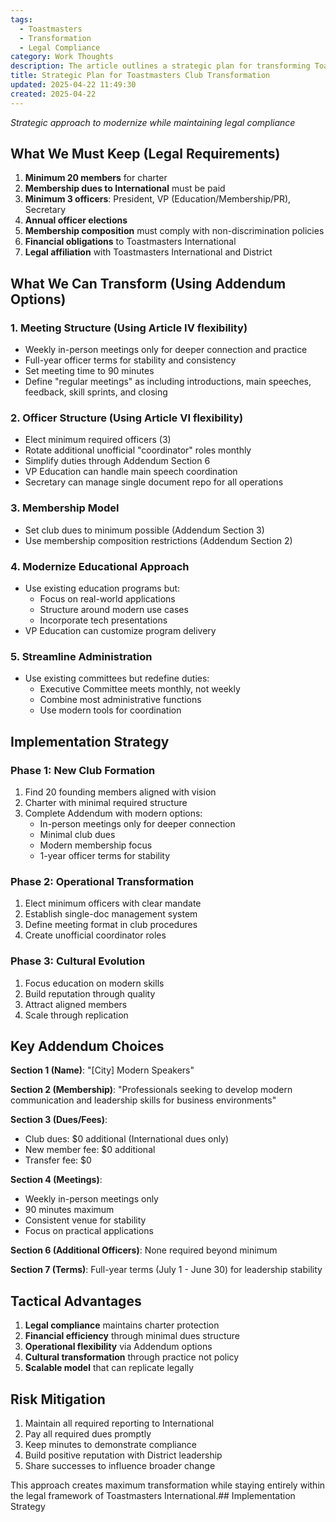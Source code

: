 ```yaml
---
tags:
  - Toastmasters
  - Transformation
  - Legal Compliance
category: Work Thoughts
description: The article outlines a strategic plan for transforming Toastmasters clubs while ensuring legal compliance. Key areas of transformation include modernizing meeting and officer structures, adopting a modern membership model, and streamlining administrative processes, with a focus on practical skills and scalable operations.
title: Strategic Plan for Toastmasters Club Transformation
updated: 2025-04-22 11:49:30
created: 2025-04-22
---
```


*Strategic approach to modernize while maintaining legal compliance*

## What We Must Keep (Legal Requirements)

1. **Minimum 20 members** for charter
2. **Membership dues to International** must be paid
3. **Minimum 3 officers**: President, VP (Education/Membership/PR), Secretary
4. **Annual officer elections**
5. **Membership composition** must comply with non-discrimination policies
6. **Financial obligations** to Toastmasters International
7. **Legal affiliation** with Toastmasters International and District

## What We Can Transform (Using Addendum Options)

### 1. Meeting Structure (Using Article IV flexibility)
- Weekly in-person meetings only for deeper connection and practice
- Full-year officer terms for stability and consistency
- Set meeting time to 90 minutes
- Define "regular meetings" as including introductions, main speeches, feedback, skill sprints, and closing

### 2. Officer Structure (Using Article VI flexibility)
- Elect minimum required officers (3)
- Rotate additional unofficial "coordinator" roles monthly
- Simplify duties through Addendum Section 6
- VP Education can handle main speech coordination
- Secretary can manage single document repo for all operations

### 3. Membership Model
- Set club dues to minimum possible (Addendum Section 3)
- Use membership composition restrictions (Addendum Section 2) 

### 4. Modernize Educational Approach
- Use existing education programs but:
  - Focus on real-world applications
  - Structure around modern use cases
  - Incorporate tech presentations
- VP Education can customize program delivery

### 5. Streamline Administration
- Use existing committees but redefine duties:
  - Executive Committee meets monthly, not weekly
  - Combine most administrative functions
  - Use modern tools for coordination

## Implementation Strategy

### Phase 1: New Club Formation
1. Find 20 founding members aligned with vision
2. Charter with minimal required structure
3. Complete Addendum with modern options:
   - In-person meetings only for deeper connection
   - Minimal club dues
   - Modern membership focus
   - 1-year officer terms for stability

### Phase 2: Operational Transformation
1. Elect minimum officers with clear mandate
2. Establish single-doc management system
3. Define meeting format in club procedures
4. Create unofficial coordinator roles

### Phase 3: Cultural Evolution
1. Focus education on modern skills
2. Build reputation through quality
3. Attract aligned members
4. Scale through replication

## Key Addendum Choices

**Section 1 (Name)**: "[City] Modern Speakers"

**Section 2 (Membership)**: 
"Professionals seeking to develop modern communication and leadership skills for business environments"

**Section 3 (Dues/Fees)**: 
- Club dues: $0 additional (International dues only)
- New member fee: $0 additional
- Transfer fee: $0

**Section 4 (Meetings)**: 
- Weekly in-person meetings only
- 90 minutes maximum
- Consistent venue for stability
- Focus on practical applications

**Section 6 (Additional Officers)**: 
None required beyond minimum

**Section 7 (Terms)**: 
Full-year terms (July 1 - June 30) for leadership stability

## Tactical Advantages

1. **Legal compliance** maintains charter protection
2. **Financial efficiency** through minimal dues structure
3. **Operational flexibility** via Addendum options
4. **Cultural transformation** through practice not policy
5. **Scalable model** that can replicate legally

## Risk Mitigation

1. Maintain all required reporting to International
2. Pay all required dues promptly
3. Keep minutes to demonstrate compliance
4. Build positive reputation with District leadership
5. Share successes to influence broader change

This approach creates maximum transformation while staying entirely within the legal framework of Toastmasters International.## Implementation Strategy
